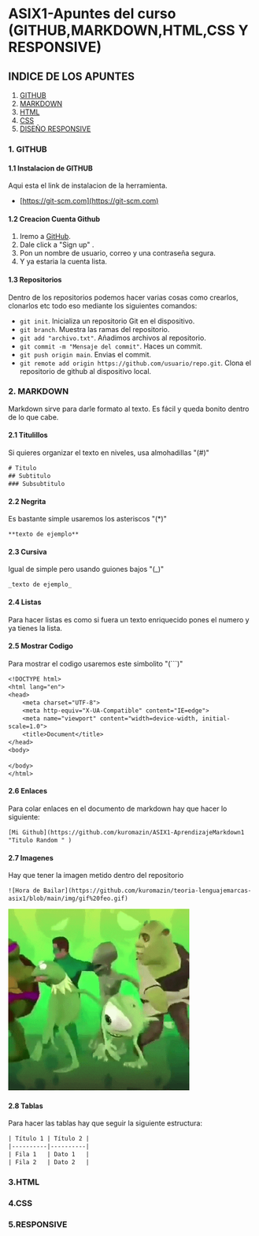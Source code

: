 # ASIX1-Apuntes del curso (GITHUB,MARKDOWN,HTML,CSS Y RESPONSIVE)
## INDICE DE LOS APUNTES
1. [GITHUB](#1-github "Enlace al apartado de GitHub")
2. [MARKDOWN](#2-markdown "Enlace al apartado de MarkDown")
3. [HTML](#3-html "Enlace al apartado de HTML")
4. [CSS](#4-css "Enlace al apartado de CSS")
5. [DISEÑO RESPONSIVE](#5-diseño-responsive "Enlace al apartado de  Diseño Responsive")
### 1. GITHUB
#### 1.1 Instalacion de GITHUB
Aqui esta el link de instalacion de la herramienta.
* [https://git-scm.com](https://git-scm.com)
#### 1.2 Creacion Cuenta Github
1. Iremo a [GitHub](https://github.com/ "enlace a GitHub").
2. Dale click a "Sign up" .
3. Pon un nombre de usuario, correo y una contraseña segura.
4. Y ya estaria la cuenta lista.
#### 1.3 Repositorios
Dentro de los repositorios podemos hacer varias cosas como crearlos, clonarlos etc todo eso mediante los siguientes comandos:
 - ```git init```. Inicializa un repositorio Git en el dispositivo.
 - ```git branch```. Muestra las ramas del repositorio.
 - ```git add "archivo.txt"```. Añadimos archivos al repositorio.
 - ```git commit -m "Mensaje del commit"```. Haces un commit.
 - ```git push origin main```. Envias el commit.
 - ```git remote add origin https://github.com/usuario/repo.git```. Clona el repositorio de github al dispositivo local.
### 2. MARKDOWN
Markdown sirve para darle formato al texto. Es fácil y queda bonito dentro de lo que cabe.
#### 2.1 Titulillos
Si quieres organizar el texto en niveles, usa almohadillas "(#)"
```
# Titulo 
## Subtitulo
### Subsubtitulo
```
#### 2.2 Negrita
Es bastante simple usaremos los asteriscos "(*)"
```
**texto de ejemplo**
```
#### 2.3 Cursiva
Igual de simple pero usando guiones bajos "(_)"
```	
_texto de ejemplo_
```
#### 2.4 Listas
Para hacer listas es como si fuera un texto enriquecido pones el numero y ya tienes la lista.
#### 2.5 Mostrar Codigo
Para mostrar el codigo usaremos este simbolito "(```)"
```
<!DOCTYPE html>
<html lang="en">
<head>
    <meta charset="UTF-8">
    <meta http-equiv="X-UA-Compatible" content="IE=edge">
    <meta name="viewport" content="width=device-width, initial-scale=1.0">
    <title>Document</title>
</head>
<body>
    
</body>
</html>
```
#### 2.6 Enlaces
Para colar enlaces en el documento de markdown hay que hacer lo siguiente:
```
[Mi Github](https://github.com/kuromazin/ASIX1-AprendizajeMarkdown1 "Titulo Random " )
```
#### 2.7 Imagenes
Hay que tener la imagen metido dentro del repositorio 
```
![Hora de Bailar](https://github.com/kuromazin/teoria-lenguajemarcas-asix1/blob/main/img/gif%20feo.gif)
```
![Hora de Bailar](https://github.com/kuromazin/teoria-lenguajemarcas-asix1/blob/main/img/gif%20feo.gif)
#### 2.8 Tablas
Para hacer las tablas hay que seguir la siguiente estructura:
```
| Título 1 | Título 2 |
|----------|----------|
| Fila 1   | Dato 1   |
| Fila 2   | Dato 2   |
```
### 3.HTML
### 4.CSS
### 5.RESPONSIVE